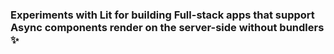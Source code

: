 ### Experiments with Lit for building Full-stack apps that support Async components render on the server-side without bundlers ✨
